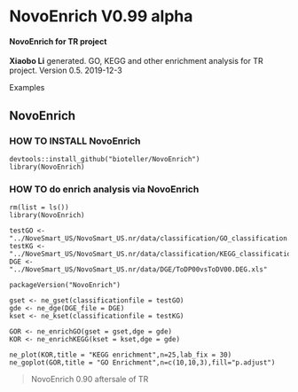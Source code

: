 # NovoEnrich V0.99 alpha #
#### NovoEnrich for TR project ####

**Xiaobo Li** generated. GO, KEGG and other enrichment analysis for TR project. Version 0.5. 2019-12-3

Examples
## NovoEnrich ##


### HOW TO INSTALL **NovoEnrich** ###
```
devtools::install_github("bioteller/NovoEnrich")
library(NovoEnrich)
```

### HOW TO  do enrich analysis via NovoEnrich ###
```
rm(list = ls())
library(NovoEnrich)

testGO <- "../NoveSmart_US/NovoSmart_US.nr/data/classification/GO_classification.xls"
testKG <- "../NoveSmart_US/NovoSmart_US.nr/data/classification/KEGG_classification.xls"
DGE <- "../NoveSmart_US/NovoSmart_US.nr/data/DGE/ToDP00vsToDV00.DEG.xls"

packageVersion("NovoEnrich")

gset <- ne_gset(classificationfile = testGO)
gde <- ne_dge(DGE_file = DGE)
kset <- ne_kset(classificationfile = testKG)

GOR <- ne_enrichGO(gset = gset,dge = gde)
KOR <- ne_enrichKEGG(kset = kset,dge = gde)

ne_plot(KOR,title = "KEGG enrichment",n=25,lab_fix = 30)
ne_goplot(GOR,title = "GO Enrichment",n=c(10,10,3),fill="p.adjust")
```
> NovoEnrich 0.90 aftersale of TR
